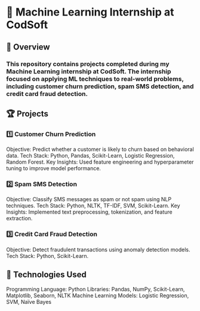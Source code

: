 # 🚀 Machine Learning Internship at CodSoft
## 📌 Overview
### This repository contains projects completed during my Machine Learning internship at CodSoft. The internship focused on applying ML techniques to real-world problems, including customer churn prediction, spam SMS detection, and credit card fraud detection.

## 🏆 Projects
### 1️⃣ Customer Churn Prediction
Objective: Predict whether a customer is likely to churn based on behavioral data.
Tech Stack: Python, Pandas, Scikit-Learn, Logistic Regression, Random Forest.
Key Insights: Used feature engineering and hyperparameter tuning to improve model performance.

### 2️⃣ Spam SMS Detection
Objective: Classify SMS messages as spam or not spam using NLP techniques.
Tech Stack: Python, NLTK, TF-IDF, SVM, Scikit-Learn.
Key Insights: Implemented text preprocessing, tokenization, and feature extraction.

### 3️⃣ Credit Card Fraud Detection
Objective: Detect fraudulent transactions using anomaly detection models.
Tech Stack: Python, Scikit-Learn.


## 🔧 Technologies Used
Programming Language: Python
Libraries: Pandas, NumPy, Scikit-Learn, Matplotlib, Seaborn, NLTK
Machine Learning Models: Logistic Regression, SVM, Naïve Bayes
